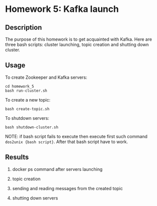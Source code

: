 # Homework 5: Kafka launch

## Description

The purpose of this homework is to get acquainted with Kafka. Here are three bash scripts:
cluster launching, topic creation and shutting down cluster.


## Usage


To create Zookeeper and Kafka servers:
```
cd homework_5
bash run-cluster.sh
```

To create a new topic:
```
bash create-topic.sh
```


To shutdown servers:
```
bash shutdown-cluster.sh
```


NOTE: if bash script fails to execute then execute first such command ```dos2unix {bash script}```.
After that bash script have to work.


## Results

1. docker ps command after servers launching


2. topic creation


3. sending and reading messages from the created topic


4. shutting down servers